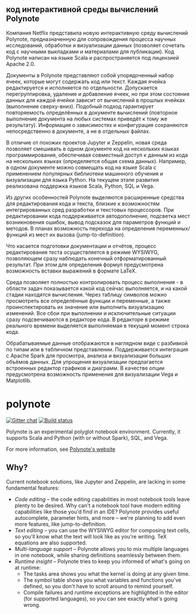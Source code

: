 ## код интерактивной среды вычислений Polynote 

Компания Netflix представила новую интерактивную среду вычислений Polynote, предназначенную для сопровождения процесса научных исследований, обработки и визуализации данных (позволяет сочетать код с научными выкладками и материалами для публикации). Код Polynote написан на языке Scala и распространяется под лицензией Apache 2.0.

Документы в Polynote представляют собой упорядоченный набор ячеек, которые могут содержать код или текст. Каждая ячейка редактируется и исполняется по отдельности. Допускается перегруппировка, удаление и добавление ячеек, но при этом состояние данных для каждой ячейки зависит от вычислений в прошлых ячейках (выполнение сверху-вниз). Подобный подход гарантирует повторяемость определённых в документе вычислений (повторное выполнение документа на любых системах приведёт к тому же результату). Информация о зависимостях и конфигурация сохраняются непосредственно в документе, а не в отдельных файлах. 

В отличие от похожих проектов Jupyter и Zeppelin, новая среда позволяет смешивать в одном документе код на нескольких языках программирования, обеспечивая совместный доступ к данным из кода на нескольких языках (определяется общая схема данных). Например, в одном документе можно совмещать код на языке Scala с применением популярных библиотеки машинного обучения и визуализации для языка Python. На текущем этапе развития реализована поддержка языков Scala, Python, SQL и Vega.    

Из других особенностей Polynote выделяются расширенные средства для редактирования кода и текста, близкие к возможностям интегрированных сред разработки и текстовых процессоров. При редактировании кода поддерживается автодополнение, подсветка мест возникновения ошибок, вывод подсказок для параметров функций и методов. В планах возможность перехода на определения переменных/функций из мест их вызова (jump-to-definition).  

Что касается подготовки документации и отчётов, процесс редактирования теста осуществляется в режиме WYSIWYG, позволяющем сразу наблюдать конечный отформатированный результат. При этом для определения формул предусмотрена возможность вставки выражений в формате LaTeX.

Среда позволяет полностью контролировать процесс выполнения - в области задач показывается какой код сейчас выполняется, и на какой стадии находятся вычисления. Через таблицу символов можно просмотреть все определённые функции и переменные, а также проинспектировать их значение или выполнить визуализацию изменений. Все сбои при выполнении и исключительные ситуации сразу подсвечиваются в редакторе кода. В редакторе в режиме реального времени выделяется выполняемая в текущий момент строка кода.

Обрабатываемые данные отображаются в наглядном виде с разбивкой по типам или в табличном представлении. Поддерживается интеграция с Apache Spark для просмотра, анализа и визуализации больших объёмов данных. Для упрощения визуализации предлагается встроенных редактор графиков и диаграмм. В качестве опции предусмотрена возможность применения для визуализации Vega и Matplotlib. 


# polynote
[![Gitter chat](https://badges.gitter.im/polynote/polynote.png)](https://gitter.im/polynote/polynote)
[![Build status](https://github.com/polynote/polynote/workflows/Build/badge.svg)](https://github.com/polynote/polynote/workflows/Build)

Polynote is an experimental polyglot notebook environment. Currently, it supports Scala and Python (with or without Spark),
SQL, and Vega.

For more information, see [Polynote's website](https://polynote.org)

## Why?

Current notebook solutions, like Jupyter and Zeppelin, are lacking in some fundamental features:

- *Code editing* – the code editing capabilities in most notebook tools leave plenty to be desired. Why can't a notebook
  tool have modern editing capabilities like those you'd find in an IDE? Polynote provides useful autocomplete,
  parameter hints, and more – we're planning to add even more features, like jump-to-definition.
- *Text editing* – you can use the WYSIWYG editor for composing text cells, so you'll know what the text will look like as
  you're writing. TeX equations are also supported.
- *Multi-language support* – Polynote allows you to mix multiple languages in one notebook, while sharing definitions
  seamlessly between them.
- *Runtime insight* – Polynote tries to keep you informed of what's going on at runtime:
    - The tasks area shows you what the kernel is doing at any given time.
    - The symbol table shows you what variables and functions you've defined, so you don't have to scroll around to remind yourself.
    - Compile failures and runtime exceptions are highlighted in the editor (for supported languages), so you can see exactly what's going wrong.

